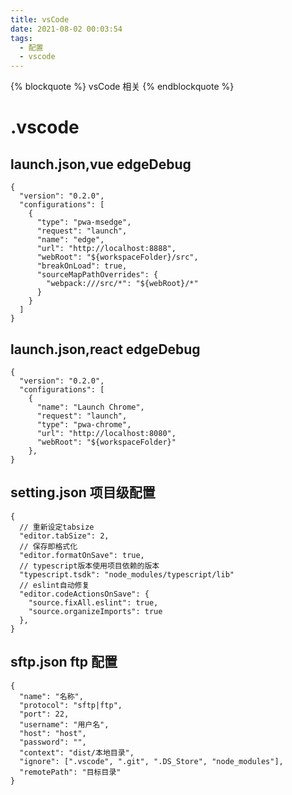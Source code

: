 ```yaml
---
title: vsCode
date: 2021-08-02 00:03:54
tags:
  - 配置
  - vscode
---
```


{% blockquote %} vsCode 相关 {% endblockquote %}
<!--more-->

# .vscode

## launch.json,vue edgeDebug

```
{
  "version": "0.2.0",
  "configurations": [
    {
      "type": "pwa-msedge",
      "request": "launch",
      "name": "edge",
      "url": "http://localhost:8888",
      "webRoot": "${workspaceFolder}/src",
      "breakOnLoad": true,
      "sourceMapPathOverrides": {
        "webpack:///src/*": "${webRoot}/*"
      }
    }
  ]
}
```

## launch.json,react edgeDebug

```
{
  "version": "0.2.0",
  "configurations": [
    {
      "name": "Launch Chrome",
      "request": "launch",
      "type": "pwa-chrome",
      "url": "http://localhost:8080",
      "webRoot": "${workspaceFolder}"
    },
}
```

## setting.json 项目级配置

```
{
  // 重新设定tabsize
  "editor.tabSize": 2,
  // 保存即格式化
  "editor.formatOnSave": true,
  // typescript版本使用项目依赖的版本
  "typescript.tsdk": "node_modules/typescript/lib"
  // eslint自动修复
  "editor.codeActionsOnSave": {
    "source.fixAll.eslint": true,
    "source.organizeImports": true
  },
}
```

## sftp.json ftp 配置

```
{
  "name": "名称",
  "protocol": "sftp|ftp",
  "port": 22,
  "username": "用户名",
  "host": "host",
  "password": "",
  "context": "dist/本地目录",
  "ignore": [".vscode", ".git", ".DS_Store", "node_modules"],
  "remotePath": "目标目录"
}

```
